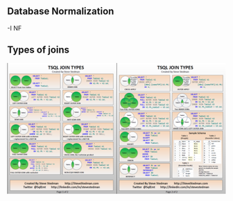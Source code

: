 ## Database Normalization

  -I NF

## Types of joins

![Types of Joins](T-SQL%20Joins.png "Types of Joins")

